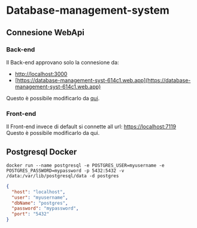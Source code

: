 # Database-management-system

## Connesione WebApi 
### Back-end
Il Back-end approvano solo la connesione da:
- [http://localhost:3000](http://localhost:3000)
- [https://database-management-syst-614c1.web.app](https://database-management-syst-614c1.web.app)

Questo è possibile modificarlo da [qui](https://github.com/simone7687/Database-management-system/blob/master/back-end/Program.cs#L12).
### Front-end
Il Front-end invece di default si connette all url: [https://localhost:7119](https://localhost:7119)
Questo è possibile modificarlo da qui.

## Postgresql Docker
```docker
docker run --name postgresql -e POSTGRES_USER=myusername -e POSTGRES_PASSWORD=mypassword -p 5432:5432 -v /data:/var/lib/postgresql/data -d postgres
```
```json
{
  "host": "localhost",
  "user": "myusername",
  "dbName": "postgres",
  "password": "mypassword",
  "port": "5432"
}
```
